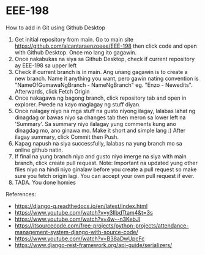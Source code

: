 # EEE-198

How to add in Git using Github Desktop

1. Get initial repository from main. Go to main site https://github.com/alcantaraenzoeee/EEE-198 then click code and open with Github Desktop. Once mo lang ito gagawin.
2. Once nakabukas na siya sa Github Desktop, check if current repository ay EEE-198 sa upper left
3. Check if current branch is in main. Ang unang gagawin is to create a new branch. Name it anything you want, pero gawin nating convention is "NameOfGumawaNgBranch - NameNgBranch" eg. "Enzo - Newedits". Afterwards, click Fetch Origin
4. Once nakagawa ng bagong branch, click repository tab and open in explorer. Pwede na kayo maglagay ng stuff diyan. 
5. Once nalagay niyo na mga stuff na gusto niyong ilagay, lalabas lahat ng dinagdag or bawas niyo sa changes tab then meron sa lower left na 'Summary'. Sa summary niyo ilalagay yung comments kung ano dinagdag mo, ano ginawa mo. Make it short and simple lang :) After ilagay summary, click Commit then Push. 
6. Kapag napush na siya successfully, lalabas na yung branch mo sa online github natin. 
7. If final na yung branch niyo and gusto niyo imerge na siya with main branch, click create pull request. Note: Important na updated yung other files niyo na hindi niyo ginalaw before you create a pull request so make sure you fetch origin lagi. You can accept your own pull request if ever.
8. TADA. You done homies

References:
- https://django-q.readthedocs.io/en/latest/index.html
- https://www.youtube.com/watch?v=y3llbdTtam4&t=3s
- https://www.youtube.com/watch?v=4w--n3KebJI
- https://itsourcecode.com/free-projects/python-projects/attendance-management-system-django-with-source-code/
- https://www.youtube.com/watch?v=B38aDwUpcFc
- https://www.django-rest-framework.org/api-guide/serializers/
